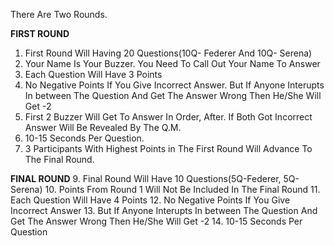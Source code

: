 There Are Two Rounds.

**FIRST ROUND**
1. First Round Will Having 20 Questions(10Q- Federer And 10Q- Serena)
2. Your Name Is Your Buzzer. You Need To Call Out Your Name To Answer
3. Each Question Will Have 3 Points
4. No Negative Points If You Give Incorrect Answer. But If Anyone Interupts In between The Question And Get The Answer Wrong Then He/She Will Get -2
5. First 2 Buzzer Will Get To Answer In Order, After. If Both Got Incorrect Answer Will Be Revealed By The Q.M.
6.  10-15 Seconds Per Question.
7.  3 Participants With Highest Points in The First Round Will Advance To The Final Round.

**FINAL ROUND**
9.  Final Round Will Have 10 Questions(5Q-Federer, 5Q- Serena)
10.  Points From Round 1 Will Not Be Included In The Final Round
11.  Each Question Will Have 4 Points
12.  No Negative Points If You Give Incorrect Answer
13.  But If Anyone Interupts In between The Question And Get The Answer Wrong Then He/She Will Get -2
14.  10-15 Seconds Per Question
